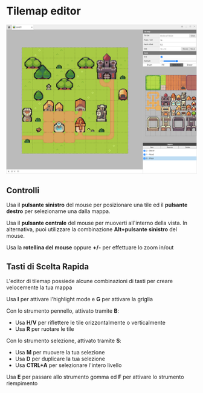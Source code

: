 # Tilemap editor

![](editor.png)

## Controlli

Usa il **pulsante sinistro** del mouse per posizionare una tile ed il **pulsante destro** per selezionarne una dalla mappa.

Usa il **pulsante centrale** del mouse per muoverti all'interno della vista. In alternativa, puoi utilizzare la combinazione **Alt+pulsante sinistro** del mouse.

Usa la **rotellina del mouse** oppure **+/-** per effettuare lo zoom in/out

## Tasti di Scelta Rapida

L'editor di tilemap possiede alcune combinazioni di tasti per creare velocemente la tua mappa

Usa **I** per attivare l'highlight mode e **G** per attivare la griglia

Con lo strumento pennello, attivato tramite **B**:
 * Usa **H/V** per riflettere le tile orizzontalmente o verticalmente
  * Usa **R** per ruotare le tile

Con lo strumento selezione, attivato tramite **S**:
 * Usa **M** per muovere la tua selezione
 * Usa **D** per duplicare la tua selezione
 * Usa **CTRL+A** per selezionare l'intero livello

Usa **E** per passare allo strumento gomma ed **F** per attivare lo strumento riempimento
